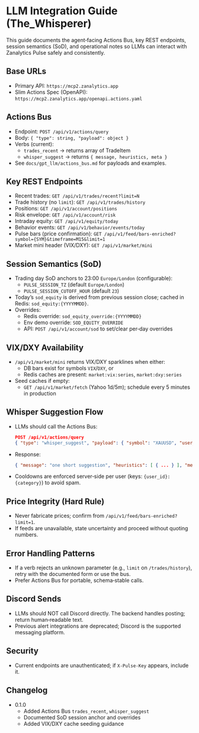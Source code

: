 # LLM Integration Guide (The_Whisperer)

This guide documents the agent‑facing Actions Bus, key REST endpoints, session semantics (SoD), and operational notes so LLMs can interact with Zanalytics Pulse safely and consistently.

## Base URLs
- Primary API: `https://mcp2.zanalytics.app`
- Slim Actions Spec (OpenAPI): `https://mcp2.zanalytics.app/openapi.actions.yaml`

## Actions Bus
- Endpoint: `POST /api/v1/actions/query`
- Body: `{ "type": string, "payload": object }`
- Verbs (current):
  - `trades_recent` → returns array of TradeItem
  - `whisper_suggest` → returns `{ message, heuristics, meta }`
- See `docs/gpt_llm/actions_bus.md` for payloads and examples.

## Key REST Endpoints
- Recent trades: `GET /api/v1/trades/recent?limit=N`
- Trade history (no `limit`): `GET /api/v1/trades/history`
- Positions: `GET /api/v1/account/positions`
- Risk envelope: `GET /api/v1/account/risk`
- Intraday equity: `GET /api/v1/equity/today`
- Behavior events: `GET /api/v1/behavior/events/today`
- Pulse bars (price confirmation): `GET /api/v1/feed/bars-enriched?symbol={SYM}&timeframe=M15&limit=1`
- Market mini header (VIX/DXY): `GET /api/v1/market/mini`

## Session Semantics (SoD)
- Trading day SoD anchors to 23:00 `Europe/London` (configurable):
  - `PULSE_SESSION_TZ` (default `Europe/London`)
  - `PULSE_SESSION_CUTOFF_HOUR` (default `23`)
- Today’s `sod_equity` is derived from previous session close; cached in Redis: `sod_equity:{YYYYMMDD}`.
- Overrides:
  - Redis override: `sod_equity_override:{YYYYMMDD}`
  - Env demo override: `SOD_EQUITY_OVERRIDE`
  - API: `POST /api/v1/account/sod` to set/clear per‑day overrides

## VIX/DXY Availability
- `/api/v1/market/mini` returns VIX/DXY sparklines when either:
  - DB bars exist for symbols `VIX`/`DXY`, or
  - Redis caches are present: `market:vix:series`, `market:dxy:series`
- Seed caches if empty:
  - `GET /api/v1/market/fetch` (Yahoo 1d/5m); schedule every 5 minutes in production

## Whisper Suggestion Flow
- LLMs should call the Actions Bus:
  ```json
  POST /api/v1/actions/query
  { "type": "whisper_suggest", "payload": { "symbol": "XAUUSD", "user_id": "local" } }
  ```
- Response:
  ```json
  { "message": "one short suggestion", "heuristics": [ { ... } ], "meta": { "user_id": "local", "symbol": "XAUUSD" } }
  ```
- Cooldowns are enforced server‑side per user (keys: `{user_id}:{category}`) to avoid spam.

## Price Integrity (Hard Rule)
- Never fabricate prices; confirm from `/api/v1/feed/bars-enriched?limit=1`.
- If feeds are unavailable, state uncertainty and proceed without quoting numbers.

## Error Handling Patterns
- If a verb rejects an unknown parameter (e.g., `limit` on `/trades/history`), retry with the documented form or use the bus.
- Prefer Actions Bus for portable, schema‑stable calls.

## Discord Sends
- LLMs should NOT call Discord directly. The backend handles posting; return human‑readable text.
- Previous alert integrations are deprecated; Discord is the supported messaging platform.

## Security
- Current endpoints are unauthenticated; if `X-Pulse-Key` appears, include it.

## Changelog
- 0.1.0
  - Added Actions Bus `trades_recent`, `whisper_suggest`
  - Documented SoD session anchor and overrides
  - Added VIX/DXY cache seeding guidance

